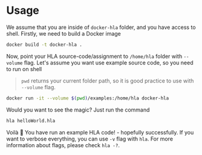 # Usage

We assume that you are inside of `docker-hla` folder, and you have access to
shell. Firstly, we need to build a Docker image

```bash
docker build -t docker-hla .
```

Now, point your HLA source-code/assignment to `/home/hla` folder with `--volume`
flag. Let's assume you want use example source code, so you need to run on shell

> `pwd` returns your current folder path, so it is good practice to use with
> `--volume` flag.

```bash
docker run -it --volume $(pwd)/examples:/home/hla docker-hla
```

Would you want to see the magic? Just run the command

```bash
hla helloWorld.hla
```

Voilà :tada: You have run an example HLA code! - hopefully successfully. If you
want to verbose everything, you can use `-v` flag with `hla`. For more
information about flags, please check `hla -?`.
